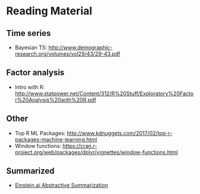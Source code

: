 # Reading Material

## Time series

- Bayesian TS: http://www.demographic-research.org/volumes/vol29/43/29-43.pdf

## Factor analysis

- Intro with R: http://www.statpower.net/Content/312/R%20Stuff/Exploratory%20Factor%20Analysis%20with%20R.pdf

## Other

- Top R ML Packages: http://www.kdnuggets.com/2017/02/top-r-packages-machine-learning.html
- Window functions: https://cran.r-project.org/web/packages/dplyr/vignettes/window-functions.html

## Summarized

- [Einstein.ai Abstractive Summarization](https://github.com/dkuostat/Reading-Material/blob/master/arXiv-1705-04304%20summary.txt)
